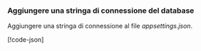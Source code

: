 <a name="cs"></a>

### <a name="add-a-database-connection-string"></a>Aggiungere una stringa di connessione del database

Aggiungere una stringa di connessione al file *appsettings.json*.

[!code-json[](../../tutorials/razor-pages/razor-pages-start/sample/RazorPagesMovie/appsettings_SQLite.json?highlight=8-10)]


